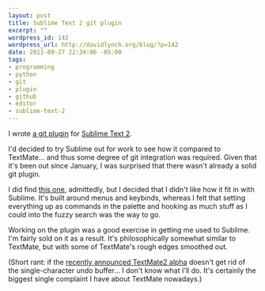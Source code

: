 ```yaml
--- 
layout: post
title: Sublime Text 2 git plugin
excerpt: ""
wordpress_id: 142
wordpress_url: http://davidlynch.org/blog/?p=142
date: 2011-09-27 22:34:06 -05:00
tags: 
- programming
- python
- git
- plugin
- github
- editor
- sublime-text-2
---
```

I wrote <a href="https://github.com/kemayo/sublime-text-2-git/wiki">a git plugin</a> for <a href="http://www.sublimetext.com/">Sublime Text 2</a>.

I'd decided to try Sublime out for work to see how it compared to TextMate... and thus some degree of git integration was required. Given that it's been out since January, I was surprised that there wasn't already a solid git plugin.

I did find <a href="https://github.com/notanumber/gitst2">this one</a>, admittedly, but I decided that I didn't like how it fit in with Sublime. It's built around menus and keybinds, whereas I felt that setting everything up as commands in the palette and hooking as much stuff as I could into the fuzzy search was the way to go.

Working on the plugin was a good exercise in getting me used to Sublime. I'm fairly sold on it as a result. It's philosophically somewhat similar to TextMate, but with some of TextMate's rough edges smoothed out.

(Short rant: if the <a href="http://blog.macromates.com/2011/whats-next/">recently announced TextMate2 alpha</a> doesn't get rid of the single-character undo buffer... I don't know what I'll do. It's certainly the biggest single complaint I have about TextMate nowadays.)

